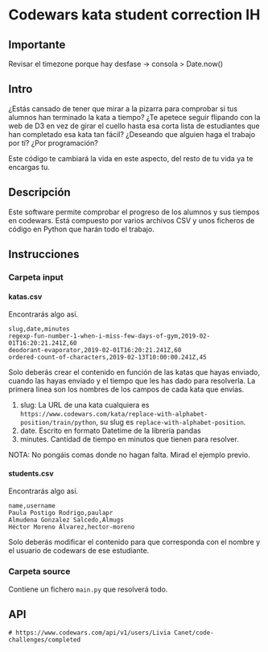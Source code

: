 # Codewars kata student correction IH

## Importante

Revisar el timezone porque hay desfase -> consola > Date.now()

## Intro

¿Estás cansado de tener que mirar a la pizarra para comprobar si tus alumnos han terminado la kata a tiempo? ¿Te apetece seguir flipando con la web de D3 en vez de girar el cuello hasta esa corta lista de estudiantes que han completado esa kata tan fácil? ¿Deseando que alguien haga el trabajo por tí? ¿Por programación?

Este código te cambiará la vida en este aspecto, del resto de tu vida ya te encargas tu. 

## Descripción

Este software permite comprobar el progreso de los alumnos y sus tiempos en codewars. Está compuesto por varios archivos CSV y unos ficheros de código en Python que harán todo el trabajo. 


## Instrucciones

### Carpeta input
#### katas.csv
Encontrarás algo así. 
```
slug,date,minutes
regexp-fun-number-1-when-i-miss-few-days-of-gym,2019-02-01T16:20:21.241Z,60
deodorant-evaporator,2019-02-01T16:20:21.241Z,60
ordered-count-of-characters,2019-02-13T10:00:00.241Z,45
```
Solo deberás crear el contenido en función de las katas que hayas enviado, cuando las hayas enviado y el tiempo que les has dado para resolverla. 
La primera linea son los nombres de los campos de cada kata que envías. 
1. slug: La URL de una kata cualquiera es `https://www.codewars.com/kata/replace-with-alphabet-position/train/python`, su slug es `replace-with-alphabet-position`. 
2. date. Escrito en formato Datetime de la librería pandas
3. minutes. Cantidad de tiempo en minutos que tienen para resolver. 

NOTA: No pongáis comas donde no hagan falta. Mirad el ejemplo previo. 


#### students.csv
Encontrarás algo así. 
```
name,username
Paula Postigo Rodrigo,paulapr
Almudena Gonzalez Salcedo,Almugs
Héctor Moreno Álvarez,hector-moreno
```
Solo deberás modificar el contenido para que corresponda con el nombre y el usuario de codewars de ese estudiante. 

### Carpeta source
Contiene un fichero `main.py` que resolverá todo. 


## API
```
# https://www.codewars.com/api/v1/users/Livia Canet/code-challenges/completed
```




